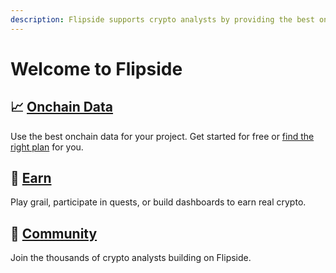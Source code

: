 ```yaml
---
description: Flipside supports crypto analysts by providing the best onchain data.
---
```


# Welcome to Flipside

## 📈 [Onchain Data](welcome-to-flipside/data/)

Use the best onchain data for your project. Get started for free or [find the right plan](welcome-to-flipside/data/choose-your-flipside-plan/) for you.

## 🤑 [Earn](welcome-to-flipside/earn.md)

Play grail, participate in quests, or build dashboards to earn real crypto.

## 👥 [Community](welcome-to-flipside/flipside-community-overview.md)

Join the thousands of crypto analysts building on Flipside.
